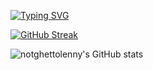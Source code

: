 [![Typing SVG](https://readme-typing-svg.herokuapp.com/?lines=Hi,+I'm+Mfawa;Welcome+to+my+Github+Profile)](https://git.io/typing-svg)

<!--
**notghettolenny/notghettolenny** is a ✨ _special_ ✨ repository because its `README.md` (this file) appears on your GitHub profile.

Here are some ideas to get you started:

- 🔭 I’m currently working on ...
- 🌱 I’m currently learning ...
- 👯 I’m looking to collaborate on ...
- 🤔 I’m looking for help with ...
- 💬 Ask me about ...
- 📫 How to reach me: ...
- 😄 Pronouns: ...
- ⚡ Fun fact: ...
-->


[![GitHub Streak](http://github-readme-streak-stats.herokuapp.com?user=notghettolenny&theme=tokyonight&hide_border=true&date_format=j%20M%5B%20Y%5D)](https://git.io/streak-stats)

![notghettolenny's GitHub stats](https://github-readme-stats.vercel.app/api?username=notghettolenny&hide=issues&theme=merko)
